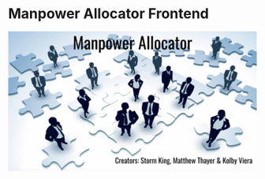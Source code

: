 # Manpower Allocator Frontend
<img alt='Cover Photo' src="/imgs/CoverPhoto.png"  width="100%" height="50%">

